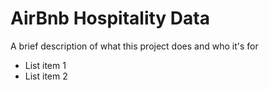 
# AirBnb Hospitality Data

A brief description of what this project does and who it's for

- List item 1
- List item 2



